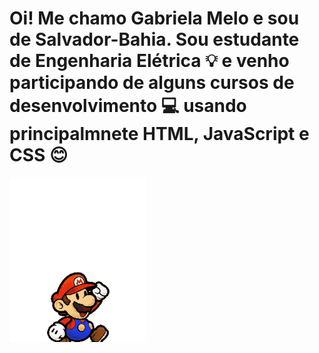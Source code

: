 <h1>Oi! Me chamo Gabriela Melo e sou de Salvador-Bahia. Sou estudante de Engenharia Elétrica 💡 e venho participando de alguns cursos de desenvolvimento 💻 usando principalmnete HTML, JavaScript e CSS 😊</h1>
<p>
  <img src="./super_mario.gif">
</p>

<!--
**gabiRmelo/gabiRmelo** is a ✨ _special_ ✨ repository because its `README.md` (this file) appears on your GitHub profile.


